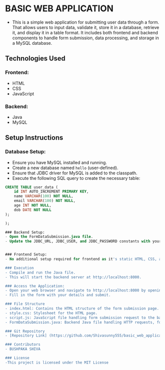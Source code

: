 # BASIC WEB APPLICATION

- This is a simple web application for submitting user data through a form. That allows users to input data, validate it, store it in a database, retrieve it, and display it in a table format. It includes both frontend and backend components to handle form submission, data processing, and storage in a MySQL database.

## Technologies Used

### Frontend:
- HTML
- CSS
- JavaScript

### Backend:
- Java
- MySQL

## Setup Instructions

### Database Setup:
- Ensure you have MySQL installed and running.
- Create a new database named `hello` (user-defined).
- Ensure that JDBC driver for MySQL is added to the classpath.
- Execute the following SQL query to create the necessary table:

```sql
CREATE TABLE user_data (
    id INT AUTO_INCREMENT PRIMARY KEY,
    name VARCHAR(100) NOT NULL,
    email VARCHAR(100) NOT NULL,
    age INT NOT NULL,
    dob DATE NOT NULL
);

);

### Backend Setup:
- Open the FormDataSubmission.java file.
- Update the JDBC_URL, JDBC_USER, and JDBC_PASSWORD constants with your MySQL database credentials.


### Frontend Setup:
- No additional setup required for frontend as it's static HTML, CSS, and JavaScript.

### Execution
- Compile and run the Java file.
- This will start the backend server at http://localhost:8000.

### Access the Application:
- Open your web browser and navigate to http://localhost:8000 by opening index.html file.
- Fill in the form with your details and submit.

### File Structure
- index.html: Contains the HTML structure of the form submission page.
- style.css: Stylesheet for the HTML page.
- script.js: JavaScript file handling form submission request to the backend.
- FormDataSubmission.java: Backend Java file handling HTTP requests, form data processing, and database interaction.

### Git Repository
- [Repository Link] (https://github.com/Shivasunny555/basic_web_application)

### Contributors
- BUSHPAKA SHIVA

### License
-This project is licensed under the MIT License
